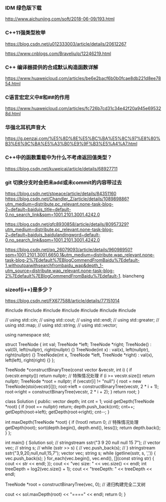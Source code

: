 ### IDM 绿色版下载
http://www.aichunjing.com/soft/2018-06-09/193.html

### C++11强类型枚举
https://blog.csdn.net/u012333003/article/details/20612267

https://www.cnblogs.com/Braveliu/p/12246219.html

### C++ 编译器提供的合成默认构造函数详解
https://www.huaweicloud.com/articles/be6e2bacf6b0b0fcae8db221d8ee7854.html

### C语言宏定义中#和##的作用
https://www.huaweicloud.com/articles/fc726b7cd31c34e42f20a945e695328d.html

### 华强北耳机声音大
https://g.penzai.com/%E5%8D%8E%E5%BC%BA%E5%8C%97%E8%80%B3%E6%9C%BA%E5%A3%B0%E9%9F%B3%E5%A4%A7.html

### C++中的函数重载中为什么不考虑返回值类型？
https://blog.csdn.net/kuweicai/article/details/68927711

### git 切换分支时会把未add或未commit的内容带过去
https://blog.csdn.net/stpeace/article/details/84351160
https://blog.csdn.net/Chandler_Z/article/details/108989886?utm_medium=distribute.pc_relevant.none-task-blog-2~default~baidujs_title~default-0.no_search_link&spm=1001.2101.3001.4242.0

https://blog.csdn.net/qfc8930858/article/details/80957329?utm_medium=distribute.pc_relevant.none-task-blog-2~default~baidujs_baidulandingword~default-0.no_search_link&spm=1001.2101.3001.4242.0

https://blog.csdn.net/qq_26079093/article/details/96098950?spm=1001.2101.3001.6650.1&utm_medium=distribute.wap_relevant.none-task-blog-2%7Edefault%7EBlogCommendFromBaidu%7Edefault-1.withoutpaiwithsearchfrombaidu_wap&depth_1-utm_source=distribute.wap_relevant.none-task-blog-2%7Edefault%7EBlogCommendFromBaidu%7Edefault-1. biancheng

### sizeof(i++)是多少？
https://blog.csdn.net/FX677588/article/details/77151014

#include <algorithm>
#include <cmath>
#include <iostream>
#include <map>
#include <sstream>
#include <string>
#include <vector>

// using std::cin;
// using std::cout;
// using std::endl;
// using std::greater;
// using std::map;
// using std::string;
// using std::vector;

using namespace std;

struct TreeNode {
  int val;
  TreeNode *left;
  TreeNode *right;
  TreeNode() : val(0), left(nullptr), right(nullptr) {}
  TreeNode(int x) : val(x), left(nullptr), right(nullptr) {}
  TreeNode(int x, TreeNode *left, TreeNode *right) : val(x), left(left), right(right) {}
};

TreeNode *constructBinaryTree(const vector<string> &vecstr, int i) {
  if (vecstr.empty()) return nullptr;  // 特殊情况处理
  if (i >= vecstr.size()) return nullptr;
  TreeNode *root = nullptr;
  if (vecstr[i] != "null") {
    root = new TreeNode(stoi(vecstr[i]));
    root->left = constructBinaryTree(vecstr, 2 * i + 1);
    root->right = constructBinaryTree(vecstr, 2 * i + 2);
  }
  return root;
}

class Solution {
 public:
  vector<int> depth;
  int cnt = 1;
  void getDepth(TreeNode *root) {
    if (root == nullptr) return;
    depth.push_back(cnt);
    cnt++;
    getDepth(root->left);
    getDepth(root->right);
    cnt--;
  }

  int maxDepth(TreeNode *root) {
    if (!root) return 0;  // 特殊情况处理
    getDepth(root);
    sort(depth.begin(), depth.end(), less<int>());
    return depth.back();
  }
};

int main() {
  Solution sol;
  // stringstream sstr("3 9 20 null null 15 7");
  // vector<string> vec;
  // string s;
  // while (sstr >> s) {
  //   vec.push_back(s);
  // }
  stringstream sstr("3,9,20,null,null,15,7");
  vector<string> vec;
  string s;
  while (getline(sstr, s, ',')) {
    vec.push_back(s);
  }
  for_each(vec.begin(), vec.end(), [](const string str) { cout << str << endl; });
  cout << "vec size: " << vec.size() << endl;
  int treeDepth = log2(vec.size() + 1);
  cout << "treeDepth: " << treeDepth << endl;

  TreeNode *root = constructBinaryTree(vec, 0);  // 递归构建完全二叉树

  cout << sol.maxDepth(root) << "====" << endl;
  return 0;
}
